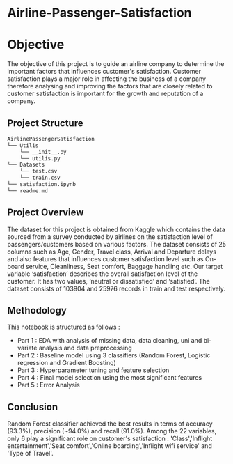 # Airline-Passenger-Satisfaction
# Objective
The objective of this project is to guide an airline company to determine the important factors that influences customer's satisfaction.
Customer satisfaction plays a major role in affecting the business of a company therefore analysing and improving the factors that are closely related to customer satisfaction is important for the growth and reputation of a company.
## Project Structure 

```bash
AirlinePassengerSatisfaction
└── Utilis
    └── __init__.py
    └── utilis.py
└── Datasets
    └── test.csv
    └── train.csv
└── satisfaction.ipynb
└── readme.md
```
## Project Overview
The dataset for this project is obtained from Kaggle which contains the data sourced from a survey conducted by airlines on the satisfaction level of passengers/customers based on various factors. 
The dataset consists of 25 columns such as Age, Gender, Travel class, Arrival and Departure delays and also features that influences customer satisfaction level such as On-board service, Cleanliness, Seat comfort, Baggage handling etc.
Our target variable ‘satisfaction’ describes the overall satisfaction level of the customer. It has two values, ‘neutral or dissatisfied’ and ‘satisfied’.
The dataset consists of 103904 and 25976 records in train and test respectively.

## Methodology
This notebook is structured as follows :
- Part 1 : EDA with analysis of missing data, data cleaning, uni and bi-variate analysis and data preprocessing
- Part 2 : Baseline model using 3 classifiers (Random Forest, Logistic regression and Gradient Boosting)
- Part 3 : Hyperparameter tuning and feature selection
- Part 4 : Final model selection using the most significant features
- Part 5 : Error Analysis 

## Conclusion
Random Forest classifier achieved the best results in terms of accuracy (93.3%), precision (~94.0%) and recall (91.0%).
Among the 22 variables, only 6 play a significant role on customer's satisfaction : 'Class','Inflight entertainment','Seat comfort','Online boarding','Inflight wifi service' and 'Type of Travel'.
